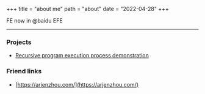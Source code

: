 +++
title = "about me"
path = "about"
date = "2022-04-28"
+++

FE now in @baidu EFE

----

### Projects

* [Recursive program execution process demonstration](https://recursive-animation.vercel.app/)


### Friend links

* [https://arjenzhou.com/](https://arjenzhou.com/)